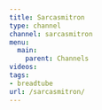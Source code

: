 ```yaml
---
title: Sarcasmitron
type: channel
channel: sarcasmitron
menu:
  main:
    parent: Channels
videos:
tags:
- breadtube
url: /sarcasmitron/
---
```

